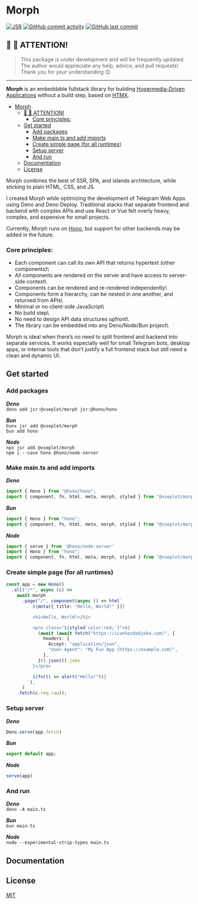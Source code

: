 # Morph

[![JSR](https://jsr.io/badges/@vseplet/morph)](https://jsr.io/@vseplet/morph)
[![GitHub commit activity](https://img.shields.io/github/commit-activity/m/vseplet/morph)](https://github.com/vseplet/morph/pulse)
[![GitHub last commit](https://img.shields.io/github/last-commit/vseplet/morph)](https://github.com/vseplet/morph/commits/main)


## 👋 👋 ATTENTION!
> This package is under development and will be frequently updated. The author
> would appreciate any help, advice, and pull requests! Thank you for your
> understanding 😊

---

**Morph** is an embeddable fullstack library
for building [Hypermedia-Driven Applications](https://htmx.org/essays/hypermedia-driven-applications/)
without a build step, based on [HTMX](https://htmx.org/).
- [Morph](#morph)
  - [👋 👋 ATTENTION!](#--attention)
    - [Core principles:](#core-principles)
  - [Get started](#get-started)
    - [Add packages](#add-packages)
    - [Make main.ts and add imports](#make-maints-and-add-imports)
    - [Create simple page (for all runtimes)](#create-simple-page-for-all-runtimes)
    - [Setup server](#setup-server)
    - [And run](#and-run)
  - [Documentation](#documentation)
  - [License](#license)

Morph combines the best of SSR, SPA, and islands architecture,
while sticking to plain HTML, CSS, and JS.

I created Morph while optimizing the development of Telegram Web Apps
using Deno and Deno Deploy.
Traditional stacks that separate frontend and backend with complex APIs
and use React or Vue felt overly heavy, complex, and expensive for small projects.

Currently, Morph runs on [Hono](https://hono.dev/),
but support for other backends may be added in the future.

### Core principles:
- Each component can call its own API that returns hypertext (other components)\
- All components are rendered on the server and have access to server-side context\
- Components can be rendered and re-rendered independently\
- Components form a hierarchy, can be nested in one another, and returned from APIs\
- Minimal or no client-side JavaScript\
- No build step\
- No need to design API data structures upfront\
- The library can be embedded into any Deno/Node/Bun project\

Morph is ideal when there’s no need to split frontend and backend into separate services.
It works especially well for small Telegram bots,
desktop apps, or internal tools that don’t justify a full frontend stack
but still need a clean and dynamic UI.


## Get started
### Add packages
***Deno***\
```deno add jsr:@vseplet/morph jsr:@hono/hono```

***Bun***\
```bunx jsr add @vseplet/morph```\
```bun add hono```

***Node***\
```npx jsr add @vseplet/morph```\
```npm i --save hono @hono/node-server```

### Make main.ts and add imports

***Deno***
```ts
import { Hono } from "@hono/hono";
import { component, fn, html, meta, morph, styled } from "@vseplet/morph";
```

***Bun***
```ts
import { Hono } from "hono";
import { component, fn, html, meta, morph, styled } from "@vseplet/morph";
```

***Node***
```ts
import { serve } from '@hono/node-server'
import { Hono } from "hono";
import { component, fn, html, meta, morph, styled } from "@vseplet/morph";
```

### Create simple page (for all runtimes)

```ts
const app = new Hono()
  .all("/*", async (c) =>
    await morph
      .page("/", component(async () => html`
          ${meta({ title: "Hello, World!" })}

          <h1>Hello, World!</h1>

          <pre class="${styled`color:red;`}">${
            (await (await fetch("https://icanhazdadjoke.com/", {
              headers: {
                Accept: "application/json",
                "User-Agent": "My Fun App (https://example.com)",
              },
            })).json()).joke
          }</pre>

          ${fn(() => alert("Hello!"))}
        `),
      )
    .fetch(c.req.raw));
```

### Setup server

***Deno***
```ts
Deno.serve(app.fetch)
```
***Bun***
```ts
export default app;
```
***Node***
```ts
serve(app)
```

### And run
***Deno***\
```deno -A main.ts```

***Bun***\
```bun main.ts```

***Node***\
```node --experimental-strip-types main.ts```

## Documentation

## License

[MIT](./LICENSE)
